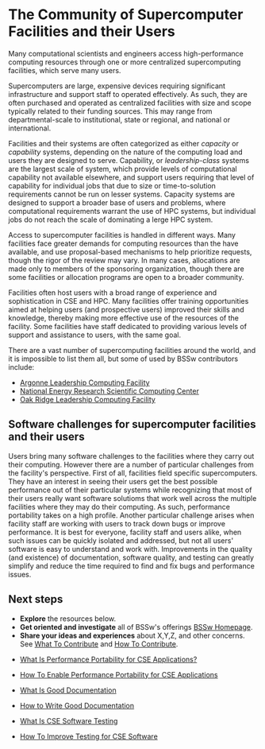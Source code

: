 # The Community of Supercomputer Facilities and their Users

Many computational scientists and engineers access high-performance computing resources through one or more centralized supercomputing facilities, which serve many users.

Supercomputers are large, expensive devices requiring significant infrastructure and support staff to operated effectively.  As such, they are often purchased and operated as centralized facilities with size and scope typically related to their funding sources.  This may range from departmental-scale to institutional, state or regional, and national or international.

Facilities and their systems are often categorized as either *capacity* or *capability* systems, depending on the nature of the computing load and users they are designed to serve.  Capability, or *leadership-class* systems are the largest scale of system, which provide levels of computational capability not available elsewhere, and support users requiring that level of capability for individual jobs that due to size or time-to-solution requirements cannot be run on lesser systems.  Capacity systems are designed to support a broader base of users and problems, where computational requirements warrant the use of HPC systems, but individual jobs do not reach the scale of dominating a lerge HPC system.

Access to supercomputer facilities is handled in different ways. Many facilities face greater demands for computing resources than the have available, and use proposal-based mechanisms to help prioritize requests, though the rigor of the review may vary.  In many cases, allocations are made only to members of the sponsoring organization, though there are some facilities or allocation programs are open to a broader community.

Facilities often host users with a broad range of experience and sophistication in CSE and HPC.  Many facilities offer training opportunities aimed at helping users (and prospective users) improved their skills and knowledge, thereby making more effective use of the resources of the facility.  Some facilities have staff dedicated to providing various levels of support and assistance to users, with the same goal.

There are a vast number of supercomputing facilities around the world, and it is impossible to list them all, but some of used by BSSw contributors include:
<!---
       These could point to the facility pages proper, or to a BSSw "sub-community" page that makes more specific connections between that facility and BSSw content
--->
- [Argonne Leadership Computing Facility](http://www.alcf.anl.gov/)
- [National Energy Research Scientific Computing Center](http://www.nersc.gov/)
- [Oak Ridge Leadership Computing Facility](https://www.olcf.ornl.gov/)

## Software challenges for supercomputer facilities and their users

Users bring many software challenges to the facilities where they carry out their computing.  However there are a number of particular challenges from the facility's perspective.  First of all, facilities field specific supercomputers.  They have an interest in seeing their users get the best possible performance out of their particular systems while recognizing that most of their users really want software solutioms that work well across the multiple facilities where they may do their computing.  As such, performance portability takes on a high profile.  Another particular challenge arises when facility staff are working with users to track down bugs or improve performance.  It is best for everyone, facility staff and users alike, when such issues can be quickly isolated and addressed, but not all users' software is easy to understand and work with.  Improvements in the quality (and existence) of documentation, software quality, and testing can greatly simplify and reduce the time required to find and fix bugs and performance issues.

## Next steps
- **Explore** the resources below.
- **Get oriented and investigate** all of BSSw's offerings [BSSw Homepage](../Homepage.md).
- **Share your ideas and experiences** about X,Y,Z, and other concerns. See [What To Contribute](../WhatToContribute.md) and [How To Contribute](../HowToContribute.md).

<!--
Featured resources for the Community of Supercomputer Facilities and their Users
Edit this list to change resources that appear on the front-end site.
-->

* [What Is Performance Portability for CSE Applications?](../../CuratedContent/WhatIsPerfPortabilityForCseApps.md)

* [How To Enable Performance Portability for CSE Applications](../../CuratedContent/HowToEnablePerfPortabilityForCseApps.md)

* [What Is Good Documentation](../../CuratedContent/WhatIsGoodDocumentation.md)

* [How to Write Good Documentation](../../CuratedContent/HowToWriteGoodDocumentation.md)

* [What Is CSE Software Testing](../../CuratedContent/WhatIsCseSwTesting.md)

* [How To Improve Testing for CSE Software](../../CuratedContent/HowToImproveTestingForCseSw.md)

<!---
Publish: yes
--->
